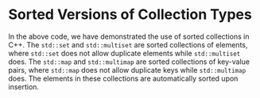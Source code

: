 # Sorted Versions of Collection Types
In the above code, we have demonstrated the use of sorted collections in C++. The `std::set` and `std::multiset` are sorted collections of elements, where `std::set` does not allow duplicate elements while `std::multiset` does. The `std::map` and `std::multimap` are sorted collections of key-value pairs, where `std::map` does not allow duplicate keys while `std::multimap` does. The elements in these collections are automatically sorted upon insertion.